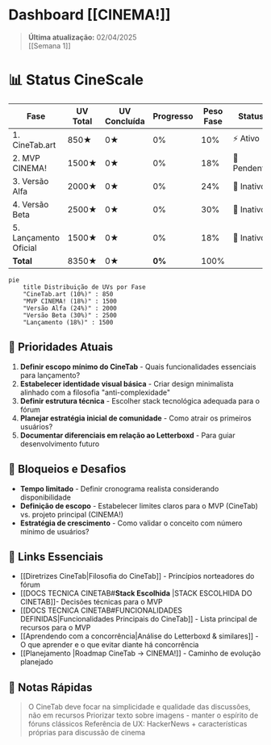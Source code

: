 # Dashboard  [[CINEMA!]]

> **Última atualização:** 02/04/2025  
> [[Semana 1]]


# 📊 Status CineScale

| Fase                  | UV Total | UV Concluída | Progresso | Peso Fase | Status      |
| --------------------- | -------- | ------------ | --------- | --------- | ----------- |
| 1. CineTab.art        | 850★     | 0★           | 0%        | 10%       | ⚡ Ativo     |
| 2. MVP CINEMA!        | 1500★    | 0★           | 0%        | 18%       | 🔄 Pendente |
| 3. Versão Alfa        | 2000★    | 0★           | 0%        | 24%       | 🛑 Inativo  |
| 4. Versão Beta        | 2500★    | 0★           | 0%        | 30%       | 🛑 Inativo  |
| 5. Lançamento Oficial | 1500★    | 0★           | 0%        | 18%       | 🛑 Inativo  |
| **Total**             | 8350★    | 0★           | **0%**    | 100%      |             |

```mermaid
pie
    title Distribuição de UVs por Fase
    "CineTab.art (10%)" : 850
    "MVP CINEMA! (18%)" : 1500
    "Versão Alfa (24%)" : 2000
    "Versão Beta (30%)" : 2500
    "Lançamento (18%)" : 1500
```
## 🎯 Prioridades Atuais
1. **Definir escopo mínimo do CineTab** - Quais funcionalidades essenciais para lançamento?
2. **Estabelecer identidade visual básica** - Criar design minimalista alinhado com a filosofia "anti-complexidade"
3. **Definir estrutura técnica** - Escolher stack tecnológica adequada para o fórum
4. **Planejar estratégia inicial de comunidade** - Como atrair os primeiros usuários?
5. **Documentar diferenciais em relação ao Letterboxd** - Para guiar desenvolvimento futuro

## 🚧 Bloqueios e Desafios
- **Tempo limitado** - Definir cronograma realista considerando disponibilidade
- **Definição de escopo** - Estabelecer limites claros para o MVP (CineTab) vs. projeto principal (CINEMA!)
- **Estratégia de crescimento** - Como validar o conceito com número mínimo de usuários?

## 🔗 Links Essenciais
- [[Diretrizes CineTab|Filosofia do CineTab]] - Princípios norteadores do fórum
- [[DOCS TECNICA CINETAB#**Stack Escolhida** |STACK ESCOLHIDA DO CINETAB]]- Decisões técnicas para o MVP
- [[DOCS TECNICA CINETAB#FUNCIONALIDADES DEFINIDAS|Funcionalidades Principais do CineTab]] - Lista principal de recursos para o MVP
- [[Aprendendo com a concorrência|Análise do Letterboxd & similares]] - O que aprender e o que evitar diante há concorrência
- [[Planejamento |Roadmap CineTab → CINEMA!]] - Caminho de evolução planejado

## 📝 Notas Rápidas
> O CineTab deve focar na simplicidade e qualidade das discussões, não em recursos
> Priorizar texto sobre imagens - manter o espírito de fóruns clássicos
> Referência de UX: HackerNews + características próprias para discussão de cinema